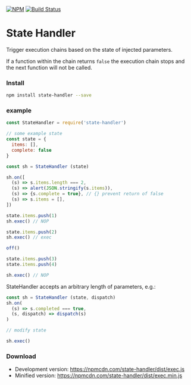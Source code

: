 [![NPM](https://nodei.co/npm/state-handler.png)](https://nodei.co/npm/state-handler/)
[![Build Status](https://travis-ci.org/rhalff/state-handler.png)](https://travis-ci.org/rhalff/state-handler)

# State Handler

Trigger execution chains based on the state of injected parameters.

If a function within the chain returns `false` the execution chain stops and
the next function will not be called.

### Install
```bash
npm install state-handler --save
```

### example

```js
const StateHandler = require('state-handler')

// some example state
const state = {
  items: [],
  complete: false
}

const sh = StateHandler (state)

sh.on([
  (s) => s.items.length === 2,
  (s) => alert(JSON.stringify(s.items)),
  (s) => {s.complete = true}, // {} prevent return of false
  (s) => s.items = [],
])

state.items.push(1)
sh.exec() // NOP

state.items.push(2)
sh.exec() // exec

off()

state.items.push(3)
state.items.push(4)

sh.exec() // NOP
```

StateHandler accepts an arbitrary length of parameters, e.g.:
```js
const sh = StateHandler (state, dispatch)
sh.on(
  (s) => s.completed === true,
  (s, dispatch) => dispatch(s)
)

// modify state

sh.exec()
```

### Download

  * Development version: https://npmcdn.com/state-handler/dist/exec.js
  * Minified version: https://npmcdn.com/state-handler/dist/exec.min.js
